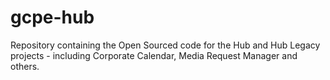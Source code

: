# gcpe-hub
Repository containing the Open Sourced code for the Hub and Hub Legacy projects - including Corporate Calendar, Media Request Manager and others. 
